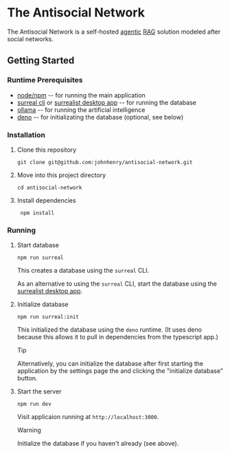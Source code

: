 # The Antisocial Network

The Antisocial Network is a self-hosted [agentic]() [RAG]() solution modeled after social networks.

## Getting Started

### Runtime Prerequisites

- [node/npm](https://nodejs.org) -- for running the main application
- [surreal cli](https://surrealdb.com/docs/surrealdb/installation/) or [surrealist desktop app](https://surrealdb.com/surrealist) -- for running the database
- [ollama](https://ollama.com) -- for running the artificial intelligence
- [deno](https://deno.land/) -- for initializating the database (optional, see below)

### Installation

1. Clone this repository
   ```shell
   git clone git@github.com:johnhenry/antisocial-network.git
   ```
2. Move into this project directory
   ```shell
   cd antisocial-network
   ```
3. Install dependencies
   ```shell
    npm install
   ```

### Running

1. Start database

   ```shell
   npm run surreal
   ```

   This creates a database using the `surreal` CLI.

   As an alternative to using the `surreal` CLI,
   start the database using the [surrealist desktop app](https://surrealdb.com/surrealist).

2. Initialize database

   ```shell
   npm run surreal:init
   ```

   This initialized the database using the `deno` runtime.
   (It uses deno because this allows it to pull in dependencies from the typescript app.)

   > [!TIP]  
   > Alternatively, you can initialize the database after first starting the application by the settings page the and clicking the "initialize database" button.

3. Start the server

   ```shell
   npm run dev
   ```

   Visit applicaion running at `http://localhost:3000`.

   > [!WARNING]
   > Initialize the database if you haven't already (see above).
